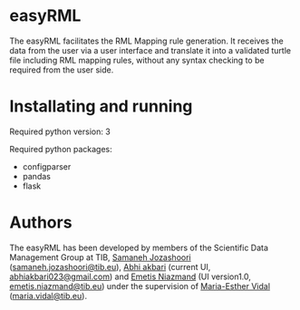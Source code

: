# easyRML
The easyRML facilitates the RML Mapping rule generation. It receives the data from the user via a user interface and translate it into a validated turtle file including RML mapping rules, without any syntax checking to be required from the user side. 

# Installating and running
Required python version:
3

Required python packages:
- configparser
- pandas
- flask

# Authors
The easyRML has been developed by members of the Scientific Data Management Group at TIB, [Samaneh Jozashoori](https://github.com/samiscoding) (samaneh.jozashoori@tib.eu), [Abhi akbari](https://github.com/abhi055) (current UI, abhiakbari023@gmail.com) and [Emetis Niazmand](https://github.com/ENiaz) (UI version1.0, emetis.niazmand@tib.eu) under the supervision of [Maria-Esther Vidal](https://github.com/mevs) (maria.vidal@tib.eu).
